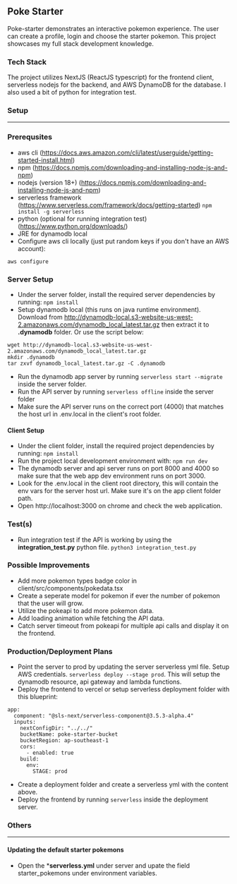 ## Poke Starter

Poke-starter demonstrates an interactive pokemon experience. The user can create a profile, login and choose the starter pokemon. This project showcases my full stack development knowledge.

### Tech Stack
The project utilizes NextJS (ReactJS typescript) for the frontend client, serverless nodejs for the backend, and AWS DynamoDB for the database. I also used a bit of python for integration test.

### Setup
___
### Prerequsites
* aws cli (https://docs.aws.amazon.com/cli/latest/userguide/getting-started-install.html)
* npm (https://docs.npmjs.com/downloading-and-installing-node-js-and-npm)
* nodejs (version 18+) (https://docs.npmjs.com/downloading-and-installing-node-js-and-npm)
* serverless framework (https://www.serverless.com/framework/docs/getting-started)
```npm install -g serverless```
* python (optional for running integration test) (https://www.python.org/downloads/)
* JRE for dynamodb local
* Configure aws cli locally (just put random keys if you don't have an AWS account):
```
aws configure
```

### Server Setup
* Under the server folder, install the required server dependencies by running:
```npm install```
* Setup dynamodb local (this runs on java runtime environment). Download from http://dynamodb-local.s3-website-us-west-2.amazonaws.com/dynamodb_local_latest.tar.gz then extract it to **.dynamodb** folder. Or use the script below:
```
wget http://dynamodb-local.s3-website-us-west-2.amazonaws.com/dynamodb_local_latest.tar.gz
mkdir .dynamodb
tar zxvf dynamodb_local_latest.tar.gz -C .dynamodb
```
* Run the dynamodb app server by running ```serverless start --migrate``` inside the server folder.
* Run the API server by running ```serverless offline``` inside the server folder
* Make sure the API server runs on the correct port (4000) that matches the host url in .env.local in the client's root folder.


#### Client Setup
* Under the client folder, install the required project dependencies by running:
``` npm install ``` 
* Run the project local development environment with:
``` npm run dev ```
* The dynamodb server and api server runs on port 8000 and 4000 so make sure that the web app dev environment runs on port 3000.
* Look for the .env.local in the client root directory, this will contain the env vars for the server host url. Make sure it's on the app client folder path.
* Open http://localhost:3000 on chrome and check the web application.

### Test(s)
* Run integration test if the API is working by using the **integration_test.py** python file.
```python3 integration_test.py```


### Possible Improvements
* Add more pokemon types badge color in client/src/components/pokedata.tsx
* Create a seperate model for pokemon if ever the number of pokemon that the user will grow.
* Utilize the pokeapi to add more pokemon data.
* Add loading animation while fetching the API data.
* Catch server timeout from pokeapi for multiple api calls and display it on the frontend.


### Production/Deployment Plans
* Point the server to prod by updating the server serverless yml file. Setup AWS credentials. ```serverless deploy --stage prod```. This will setup the dynamodb resource, api gateway and lambda functions.
* Deploy the frontend to vercel or setup serverless deployment folder with this blueprint:
```
app:
  component: "@sls-next/serverless-component@3.5.3-alpha.4"
  inputs:
    nextConfigDir: "../../"
    bucketName: poke-starter-bucket
    bucketRegion: ap-southeast-1
    cors:
      - enabled: true
    build:
      env:
        STAGE: prod
```
* Create a deployment folder and create a serverless yml with the content above.
* Deploy the frontend by running ```serverless``` inside the deployment server.

### Others
___
#### Updating the default starter pokemons
* Open the ***serverless.yml** under server and upate the field starter_pokemons under environment variables.




